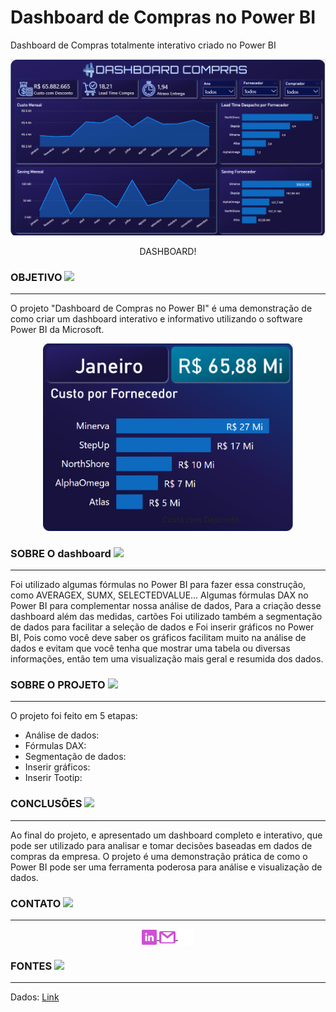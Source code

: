 # Dashboard de Compras no Power BI
Dashboard de Compras totalmente interativo criado no Power BI
 
<p align= "center">
<img src="https://github.com/Andersonpinaj1/Dashboard-de-Compras-no-Power-BI/blob/main/Dashboard.png" min-width="300px" max-width="200px" width="750px" > 
</p>
<p align= "center">
DASHBOARD!
</p>

 

### **OBJETIVO** <img width="15px" src="https://github.com/Andersonpinaj1/O_LOBO_DAS_ACOES/blob/main/money1o.gif" /> 
***
O projeto "Dashboard de Compras no Power BI" é uma demonstração de como criar um dashboard interativo e informativo utilizando o software Power BI da Microsoft.

<p align= "center">
<img src="https://github.com/Andersonpinaj1/Dashboard-de-Compras-no-Power-BI/blob/main/Tootip.png" min-width="500px" max-width="400px" width="400px" >
</p>

 
 ### **SOBRE O dashboard** <img width="15px" src="https://github.com/Andersonpinaj1/O_LOBO_DAS_ACOES/blob/main/money1o.gif" />  
***
Foi utilizado algumas fórmulas no Power BI para fazer essa construção, como AVERAGEX, SUMX, SELECTEDVALUE... Algumas fórmulas DAX no Power BI para complementar nossa análise de dados, Para a criação desse dashboard além das medidas, cartões Foi utilizado também a segmentação de dados para facilitar a seleção de dados e Foi inserir gráficos no Power BI, Pois como você deve saber os gráficos facilitam muito na análise de dados e evitam que você tenha que mostrar uma tabela ou diversas informações, então tem uma visualização mais geral e resumida dos dados.



 ### **SOBRE O PROJETO** <img width="15px" src="https://github.com/Andersonpinaj1/O_LOBO_DAS_ACOES/blob/main/money1o.gif" />  
***
O projeto foi feito em 5 etapas: 

- Análise de dados:
- Fórmulas DAX:
- Segmentação de dados:
- Inserir gráficos:
- Inserir Tootip:  

### **CONCLUSÕES** <img width="15px" src="https://github.com/Andersonpinaj1/O_LOBO_DAS_ACOES/blob/main/money1o.gif" /> 
***

Ao final do projeto, e apresentado um dashboard completo e interativo, que pode ser utilizado para analisar e tomar decisões baseadas em dados de compras da empresa. O projeto é uma demonstração prática de como o Power BI pode ser uma ferramenta poderosa para análise e visualização de dados.

 

### **CONTATO** <img width="30px" src="https://github.com/Andersonpinaj1/O_LOBO_DAS_ACOES/blob/main/money1o.gif" /> 
***


<p align="center"> <a  href="https://www.linkedin.com/in/marivaldotorres/">
 </p>

 <p align="center">
<a  href="https://www.linkedin.com/in/anderson-pina/">
    <img align="center"alt="Junior Torres | Linkedin" target="_blank" width="24px" src="https://github.com/JuniorTorresMTJ/TowerBank/blob/main/img/linkedin.png" />
  </a>

  <a href="mailto:andersonpinajr@gmail.com">
    <img align="center" alt="Junior Torres | Gmail" target="_blank" width="26px" src="https://github.com/JuniorTorresMTJ/TowerBank/blob/main/img/gmail.png" />
  </a>
  <a href="https://github.com/Andersonpinaj1">
    <img align="center" alt="Junior Torres | Github" target="_blank" width="26px" src="https://github.com/JuniorTorresMTJ/Projeto_DeuPositivo/blob/main/image/github.svg" />
  </a>
 </p>


### **FONTES** <img width="30px" src="https://github.com/Andersonpinaj1/O_LOBO_DAS_ACOES/blob/main/money1o.gif" /> 
***

Dados: [Link](https://onedrive.live.com/edit.aspx?resid=A45A75BCE7A8A1E9!389&ithint=file%2cxlsx&ct=1677108126410&wdOrigin=OFFICECOM-WEB.START.EDGEWORTH)
 
